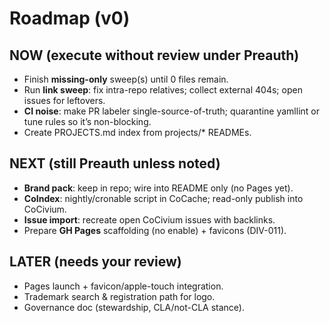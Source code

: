 <!-- status: stub; target: 150+ words -->
<!-- status: stub; target: 150+ words -->
<!-- status: stub; target: 150+ words -->
<!-- status: stub; target: 150+ words -->
<!-- status: stub; target: 150+ words -->
<!-- status: stub; target: 150+ words -->
# Roadmap (v0)

## NOW (execute without review under Preauth)
- Finish **missing-only** sweep(s) until 0 files remain.
- Run **link sweep**: fix intra-repo relatives; collect external 404s; open issues for leftovers.
- **CI noise**: make PR labeler single-source-of-truth; quarantine yamllint or tune rules so it’s non-blocking.
- Create PROJECTS.md index from projects/* READMEs.

## NEXT (still Preauth unless noted)
- **Brand pack**: keep in repo; wire into README only (no Pages yet).  
- **CoIndex**: nightly/cronable script in CoCache; read-only publish into CoCivium.  
- **Issue import**: recreate open CoCivium issues with backlinks.  
- Prepare **GH Pages** scaffolding (no enable) + favicons (DIV-011).

## LATER (needs your review)
- Pages launch + favicon/apple-touch integration.  
- Trademark search & registration path for logo.  
- Governance doc (stewardship, CLA/not-CLA stance).







